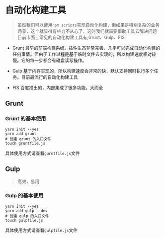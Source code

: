 # 自动化构建工具

> 虽然我们可以使用`npm scripts`实现自动化构建，但如果是特别复杂的业务场景，这个就显得有些力不从心了，这时我们就需要借助工具去解决问题
目前市面上常见的自动化构建工具有,Grunt、Gulp、FIS
- Grunt
最早的前端构建系统，插件生态非常完善，几乎可以完成自动化构建的任何事情。但由于工作过程是基于临时文件去实现的，所以构建速度相对较慢。它的每一步都会有磁盘读写操作。

- Gulp
基于内存实现的，所以构建速度会非常的快，默认支持同时执行多个任务。目前最流行的自动化构建工具

- FIS
百度推出的，内部集成了很多功能，大而全

## Grunt

### Grunt 的基本使用
```shell
yarn init --yes
yarn add grunt
# 创建 grunt 的入口文件
touch gruntfile.js
```
具体使用方式请查看`gurntfile.js`文件

## Gulp
> 高效，易用

### Gulp 的基本使用
```shell
yarn init --yes
yarn add gulp --dev
# 创建 gulp 的入口文件
touch gulpfile.js
```
具体使用方式请查看`gulpfile.js`文件
